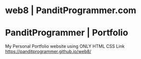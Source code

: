 # web8 | PanditProgrammer.com
# PanditProgrammer | Portfolio 
My Personal Portfolio website using  ONLY HTML CSS
Link https://panditprogrammer.github.io/web8/
